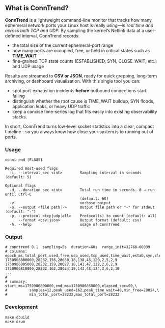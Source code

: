 ## What is ConnTrend?

**ConnTrend** is a lightweight command-line monitor that tracks how many ephemeral network ports your Linux host is really using—*in real time and across both TCP and UDP*.
By sampling the kernel’s Netlink data at a user-defined interval, ConnTrend records:

* the total size of the current ephemeral-port range
* how many ports are occupied, free, or held in critical states such as **TIME\_WAIT**
* fine-grained TCP state counts (ESTABLISHED, SYN, CLOSE\_WAIT, etc.) and UDP usage

Results are streamed to **CSV or JSON**, ready for quick grepping, long-term archiving, or dashboard visualization.
With this single tool you can:

* spot port-exhaustion incidents **before** outbound connections start failing
* distinguish whether the root cause is TIME\_WAIT buildup, SYN floods, application leaks, or heavy UDP traffic
* keep a concise time-series log that fits easily into existing observability stacks.

In short, ConnTrend turns low-level socket statistics into a clear, compact timeline—so you always know how close your system is to running out of ports.

### Usage

```shell
conntrend [FLAGS]

Required most-used flags
  -i, --interval_sec <int>        Sampling interval in seconds (default: 5)

Optional flags
  -d, --duration_sec <int>        Total run time in seconds. 0 → run until Ctrl-C
                                  (default: 60)
  -v                              vorbose output
  -o, --output <file path|->      Output file path or "-" for stdout (default: "-")
  -p, --protocol <tcp|udp|all>    Protocol(s) to count (default: all)
      --format <csv|json>         Output format (default: csv)
  -h, --help                      usage of ConnTrend

```

### Output

```csv
# conntrend 0.1  sampling=5s  duration=60s  range_init=32768-60999
# columns: epoch_ms,total_port,used,free,udp_used,tcp_used,time_wait,estab,syn,close_wait,last_ack,fin_wait
1750906800000,28232,156,28030,18,138,46,120,2,5,2,9
1750906805000,28232,159,28027,18,141,47,122,2,6,2,9
1750906810000,28232,162,28024,19,143,48,124,3,6,2,10
...
#
# summary: start_ms=1750906800000,end_ms=1750906860000,elapsed_sec=60,\
#          samples=12,peak_used=162,peak_time_wait=48,min_free=28024,\
#          min_total_port=28232,max_total_port=28232

```

### Development

```shell
make dbuild
make drun
```

